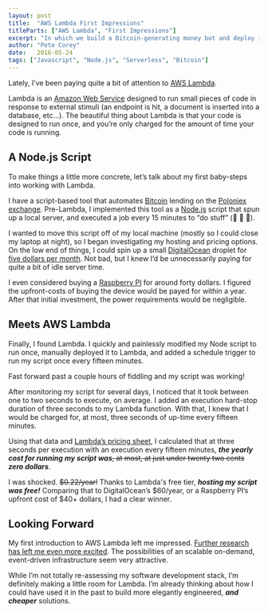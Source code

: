 ```yaml
---
layout: post
title:  "AWS Lambda First Impressions"
titleParts: ["AWS Lambda", "First Impressions"]
excerpt: "In which we build a Bitcoin-generating money bot and deploy it to AWS Lambda for free!"
author: "Pete Corey"
date:   2016-05-24
tags: ["Javascript", "Node.js", "Serverless", "Bitcoin"]
---
```


Lately, I’ve been paying quite a bit of attention to [AWS Lambda](https://aws.amazon.com/lambda/).

Lambda is an [Amazon Web Service](https://aws.amazon.com/about-aws/) designed to run small pieces of code in response to external stimuli (an endpoint is hit, a document is inserted into a database, etc…). The beautiful thing about Lambda is that your code is designed to run once, and you’re only charged for the amount of time your code is running.

## A Node.js Script

To make things a little more concrete, let’s talk about my first baby-steps into working with Lambda.

I have a script-based tool that automates [Bitcoin](https://bitcoin.org/en/) lending on the [Poloniex exchange](https://www.poloniex.com/lending). Pre-Lambda, I implemented this tool as a [Node.js](https://nodejs.org/en/) script that spun up a local server, and executed a job every 15 minutes to “do stuff” (💸 💸 💸).

I wanted to move this script off of my local machine (mostly so I could close my laptop at night), so I began investigating my hosting and pricing options. On the low end of things, I could spin up a small [DigitalOcean](https://www.digitalocean.com/) droplet for [five dollars per month](https://www.digitalocean.com/pricing/). Not bad, but I knew I’d be unnecessarily paying for quite a bit of idle server time.

I even considered buying a [Raspberry PI](https://www.raspberrypi.org/) for around forty dollars. I figured the upfront-costs of buying the device would be payed for within a year. After that initial investment, the power requirements would be negligible.

## Meets AWS Lambda

Finally, I found Lambda. I quickly and painlessly modified my Node script to run once, manually deployed it to Lambda, and added a schedule trigger to run my script once every fifteen minutes.

Fast forward past a couple hours of fiddling and my script was working!

After monitoring my script for several days, I noticed that it took between one to two seconds to execute, on average. I added an execution hard-stop duration of three seconds to my Lambda function. With that, I knew that I would be charged for, at most, three seconds of up-time every fifteen minutes.

Using that data and [Lambda’s pricing sheet](https://aws.amazon.com/lambda/pricing/), I calculated that at three seconds per execution with an execution every fifteen minutes, ___the yearly cost for running my script was___<s>, at most, at just under twenty two cents</s> ___zero dollars___.

I was shocked. <s>$0.22/year!</s> Thanks to Lambda's free tier, ___hosting my script was free!___ Comparing that to DigitalOcean’s $60/year, or a Raspberry PI’s upfront cost of $40+ dollars, I had a clear winner.

## Looking Forward

My first introduction to AWS Lambda left me impressed. [Further research has left me even more excited](http://kevinold.com/2016/02/01/serverless-graphql.html). The possibilities of an scalable on-demand, event-driven infrastructure seem very attractive.

While I’m not totally re-assessing my software development stack, I’m definitely making a little room for Lambda. I’m already thinking about how I could have used it in the past to build more elegantly engineered, ___and cheaper___ solutions.
